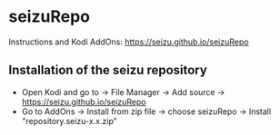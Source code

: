 # seizuRepo

Instructions and Kodi AddOns: https://seizu.github.io/seizuRepo

Installation of the seizu repository
------------------------------------
* Open Kodi and go to -> File Manager -> Add source -> https://seizu.github.io/seizuRepo
* Go to AddOns -> Install from zip file -> choose seizuRepo -> Install "repository.seizu-x.x.zip"